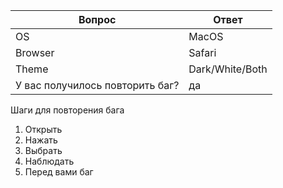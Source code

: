 | Вопрос | Ответ |
| ------------ | ------------ |
| OS | MacOS |
| Browser | Safari |
| Theme | Dark/White/Both |
| У вас получилось повторить баг? | да |

Шаги для повторения бага
1. Открыть
2. Нажать
3. Выбрать
4. Наблюдать
5. Перед вами баг
